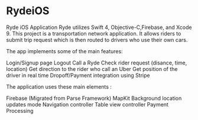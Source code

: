 # RydeiOS

Ryde iOS Application
Ryde utilizes Swift 4, Objective-C,Firebase, and Xcode 9.
This project is a transportation network application. It allows riders to submit trip request which is then routed to drivers who use their own cars.

The app implements some of the main features:

Login/Signup page
Logout
Call a Ryde
Check rider request (disance, time, location)
Get direction to the rider who call an Uber
Get position of the driver in real time
Dropoff/Payment integration using Stripe

The application uses these main elements :

Firebase (Migrated from Parse Framework)
MapKit
Background location updates mode
Navigation controller
Table view controller
Payment Processing
